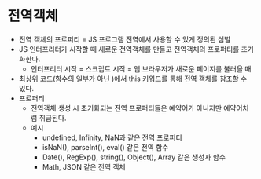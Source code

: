 # 전역객체
 - 전역 객체의 프로퍼티 = JS 프로그램 전역에서 사용할 수 있게 정의된 심벌
 - JS 인터프리터가 시작할 때 새로운 전역객체를 만들고 전역객체의 프로퍼티를 초기화한다.
   - 인터프리터 시작 = 스크립트 시작 = 웹 브라우저가 새로운 페이지를 불러올 때
 - 최상위 코드(함수의 일부가 아닌 )에서 this 키워드를 통해 전역 객체를 참조할 수 있다.
 - 프로퍼티
   - 전역객체 생성 시 초기화되는 전역 프로퍼티들은 예약어가 아니지만 예약어처럼 취급된다.
   - 예시
     - undefined, Infinity, NaN과 같은 전역 프로퍼티
     - isNaN(), parseInt(), eval() 같은 전역 함수
     - Date(), RegExp(), string(), Object(), Array 같은 생성자 함수
     - Math, JSON 같은 전역 객체
   
